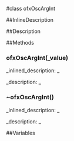 #class ofxOscArgInt


<!--
_visible: True_
_advanced: False_
_istemplated: False_
_extends: ofxOscArgInt32_
-->

##InlineDescription






##Description





##Methods



### ofxOscArgInt(_value)

<!--
_syntax: ofxOscArgInt(_value)_
_name: ofxOscArgInt_
_returns: _
_returns_description: _
_parameters: int32_t _value_
_access: public_
_version_started: 0.9.0_
_version_deprecated: _
_summary: _
_constant: False_
_static: False_
_visible: True_
_advanced: False_
-->

_inlined_description: _







_description: _







<!----------------------------------------------------------------------------->

### ~ofxOscArgInt()

<!--
_syntax: ~ofxOscArgInt()_
_name: ~ofxOscArgInt_
_returns: _
_returns_description: _
_parameters: _
_access: public_
_version_started: 0.9.0_
_version_deprecated: _
_summary: _
_constant: False_
_static: False_
_visible: True_
_advanced: False_
-->

_inlined_description: _







_description: _







<!----------------------------------------------------------------------------->

##Variables



